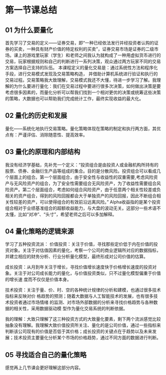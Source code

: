 # 第一节课总结
## 01 为什么要量化
首先学习了交易的定义——证券交易，即“一种已经依法发行并经投资者认购的证券的买卖，一种具有财产价值的特定权利的买卖”，证券交易市场是证券的二级市场。课上的游戏里玩家（学生）和老师之间我认为就构成了一种用虚拟货币进行的交易，玩家根据规则和自己的判断进行一系列决策，观众通过两方玩家不同的交易方案选择自己支持的队伍。
本课程定义的量化交易是：通过系统性方法和程序化手段，进行交易模式发现及交易策略构造， 并借助计算机系统进行验证和执行的交易过程。交易策略我大致理解，交易模式我还不大懂，待进一步学习了解。我理解的为什么要进行量化：我们在交易过程中要进行很多次决策，如何做出决策是要考虑很多因素的，而量化分析可以帮我们找到一个相对更优的决策或统筹这些决策的策略，大数据也可以帮助我们完成统计工作，最终实现收益的最大化。

## 02 量化的历史和发展
量化——系统化地执行交易策略。量化策略体现在策略的制定和执行两方面，其优点有：严谨评估、消除随意性、提高效率。

## 03 量化的原理和内部结构
我没有经济学基础，先补充一个定义：“投资组合是由投资人或金融机构所持有的股票、债券、金融衍生产品等组成的集合。目的是分散风险。投资组合可以看成几个层面上的组合。第一个层面组合，由于安全性与收益性的双重需要,考虑风险资产与无风险资产的组合，为了安全性需要组合无风险资产，为了收益性需要组合风险资产。第二个层面组合，考虑如何组合风险资产，由于任意两个相关性较差或负相关的资产组合，得到的风险回报都会大于单独资产的风险回报，因此不断组合相关性较差的资产，可以使得组合的有效前沿远离风险。”
Alpha收益指的是某个投资组合相对于业绩基准组合的超额收益能力，与大盘的波动无关。这部分一些术语不太懂，比如“对冲”、“头寸”，希望老师之后可以多加解释。

## 04 量化策略的逻辑来源
学习了五种投资流派：
价值投资：关注于价值，寻找那些定价低于内在价值的投资对象。关注于对估值因素的量化，考察一个公司的商业逻辑所对应的数据指标，并建立相应的财务分析、行业分析量化模型，最终形成对公司价值的估算。

成长投资：从月到年关注于增长，寻找价值增长速度快于价格增长速度的投资对象。关注于对公司成长能力的量化，与价值投资类似，只不过量化模型偏重于价值的增长速 度而不仅仅是价值本身。

技术投资：关注于量、价、时、空的各种统计规律的分析和建模，也通过很多技术指标来反映对价 格趋势的预测；随着大数据与人工智能技术的发展，也有很多技术投资者通过市场情绪 的监测、对市场外部数据的分析来寻找价格趋势与各种数据的相关性，采用数据驱动模 型作为量化交易系统的判断依据。

我的理解：大致只理解了这三种投资方式的大致量化要素，剩下两个流派感觉比较抽象没有理解。我理解大致价值投资所关注、量化的是公司价值，通过一些指标来判断该公司现有的价值是否低于其价格；成长投资的关键点在于趋势以及未来发展；技术投资主要量化分析某个市场的价格趋势，通过不同方面的数据进行判断。

## 05 寻找适合自己的量化策略
感觉再上几节课会更好理解这部分内容。
